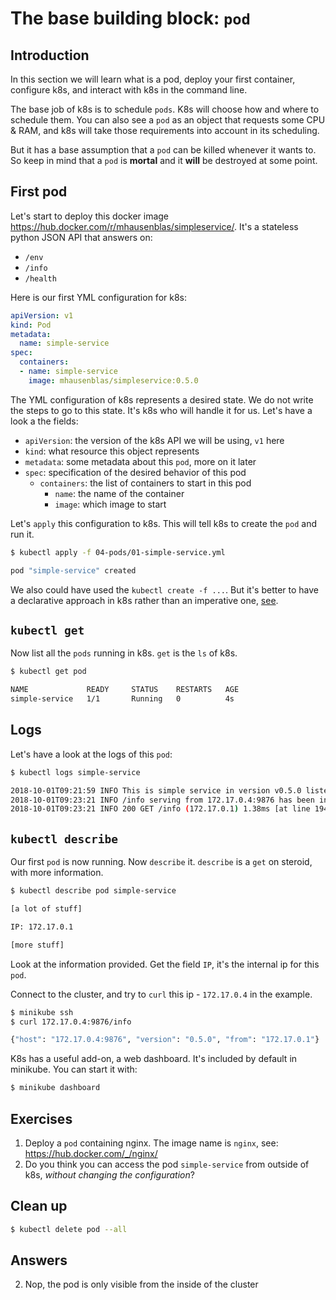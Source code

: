 # The base building block: `pod`

## Introduction

In this section we will learn what is a pod, deploy your first container, configure k8s, and interact with k8s in the command line.

The base job of k8s is to schedule `pods`. K8s will choose how and where to schedule them. You can also see a `pod` as an object that requests some CPU & RAM, and k8s will take those requirements into account in its scheduling.

But it has a base assumption that a `pod` can be killed whenever it wants to. So keep in mind that a `pod` is **mortal** and it **will** be destroyed at some point.

## First pod

Let's start to deploy this docker image https://hub.docker.com/r/mhausenblas/simpleservice/.
It's a stateless python JSON API that answers on:

* `/env`
* `/info`
* `/health`

Here is our first YML configuration for k8s:

```yml
apiVersion: v1
kind: Pod
metadata:
  name: simple-service
spec:
  containers:
  - name: simple-service
    image: mhausenblas/simpleservice:0.5.0
```

The YML configuration of k8s represents a desired state. We do not write the steps to go to this state. It's k8s who will handle it for us.
Let's have a look a the fields:

* `apiVersion`: the version of the k8s API we will be using, `v1` here
* `kind`: what resource this object represents
* `metadata`: some metadata about this `pod`, more on it later
* `spec`: specification of the desired behavior of this pod
  * `containers`: the list of containers to start in this pod
    * `name`: the name of the container
    * `image`: which image to start

Let's `apply` this configuration to k8s. This will tell k8s to create the `pod` and run it.

```bash
$ kubectl apply -f 04-pods/01-simple-service.yml

pod "simple-service" created
```

We also could have used the `kubectl create -f ...`. But it's better to have a declarative approach in k8s rather than an imperative one, [see]( https://medium.com/bitnami-perspectives/imperative-declarative-and-a-few-kubectl-tricks-9d6deabdde).

## `kubectl get`

Now list all the `pods` running in k8s. `get` is the `ls` of k8s.

```bash
$ kubectl get pod

NAME             READY     STATUS    RESTARTS   AGE
simple-service   1/1       Running   0          4s
```

## Logs

Let's have a look at the logs of this `pod`:

```bash
$ kubectl logs simple-service

2018-10-01T09:21:59 INFO This is simple service in version v0.5.0 listening on port 9876 [at line 142]
2018-10-01T09:23:21 INFO /info serving from 172.17.0.4:9876 has been invoked from 172.17.0.1 [at line 101]
2018-10-01T09:23:21 INFO 200 GET /info (172.17.0.1) 1.38ms [at line 1946]
```

## `kubectl describe`

Our first `pod` is now running. Now `describe` it. `describe` is a `get` on steroid, with more information.

```bash
$ kubectl describe pod simple-service

[a lot of stuff]

IP: 172.17.0.1

[more stuff]
```

Look at the information provided. Get the field `IP`, it's the internal ip for this `pod`.

Connect to the cluster, and try to `curl` this ip - `172.17.0.4` in the example.

```bash
$ minikube ssh
$ curl 172.17.0.4:9876/info

{"host": "172.17.0.4:9876", "version": "0.5.0", "from": "172.17.0.1"}
```

K8s has a useful add-on, a web dashboard. It's included by default in minikube. You can start it with:

```bash
$ minikube dashboard
```

## Exercises

1. Deploy a `pod` containing nginx. The image name is `nginx`, see: https://hub.docker.com/_/nginx/
2. Do you think you can access the pod `simple-service` from outside of k8s, *without changing the configuration*?

## Clean up

```bash
$ kubectl delete pod --all
```

## Answers

2. Nop, the pod is only visible from the inside of the cluster
